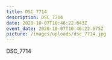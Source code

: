 ```yaml
---
title: DSC_7714
description: DSC_7714
date: 2020-10-07T10:46:22.643Z
event_date: 2020-10-07T10:46:22.675Z
picture: /images/uploads/dsc_7714.jpg
---
```

DSC_7714